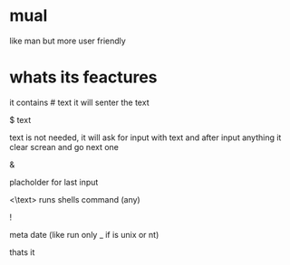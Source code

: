 # mual
like man but more user friendly

# whats its feactures
it contains
\# text 
it will senter the text

\$ text

text is not needed, it will ask for input with text and after input anything it clear screan and go next one

\&

placholder for last input

\<\text\>
runs shells command (any)

\! 

meta date (like run only _ if is unix or nt)

thats it
